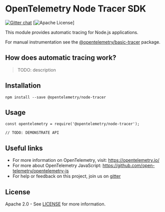 # OpenTelemetry Node Tracer SDK
[![Gitter chat][gitter-image]][gitter-url]
[![Apache License][license-image]]

This module provides automatic tracing for Node.js applications.

For manual instrumentation see the
[@opentelemetry/basic-tracer](https://github.com/open-telemetry/opentelemetry-js/tree/master/packages/opentelemetry-basic-tracer) package.

## How does automatic tracing work?
> TODO: description

## Installation

```
npm install --save @opentelemetry/node-tracer
```

## Usage

```
const opentelemetry = require('@opentelemetry/node-tracer');

// TODO: DEMONSTRATE API
```

## Useful links
- For more information on OpenTelemetry, visit: <https://opentelemetry.io/>
- For more about OpenTelemetry JavaScript: <https://github.com/open-telemetry/opentelemetry-js>
- For help or feedback on this project, join us on [gitter][gitter-url]

## License

Apache 2.0 - See [LICENSE][license-url] for more information.

[gitter-image]: https://badges.gitter.im/open-telemetry/opentelemetry-js.svg
[gitter-url]: https://gitter.im/open-telemetry/opentelemetry-node?utm_source=badge&utm_medium=badge&utm_campaign=pr-badge&utm_content=badge
[license-url]: https://github.com/open-telemetry/opentelemetry-js/blob/master/LICENSE
[license-image]: https://img.shields.io/badge/license-Apache_2.0-green.svg?style=flat

